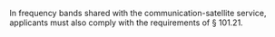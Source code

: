 In frequency bands shared with the communication-satellite service, applicants must also comply with the requirements of § 101.21.

